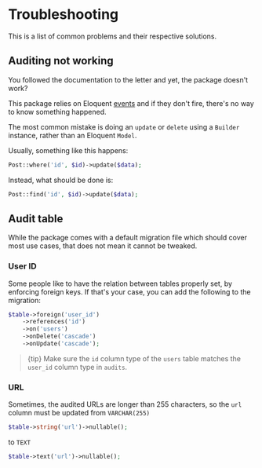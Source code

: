 # Troubleshooting
This is a list of common problems and their respective solutions.

## Auditing not working
You followed the documentation to the letter and yet, the package doesn't work?

This package relies on Eloquent [events](https://laravel.com/docs/5.4/eloquent#events) and if they don't fire, there's no way to know something happened.

The most common mistake is doing an `update` or `delete` using a `Builder` instance, rather than an Eloquent `Model`.

Usually, something like this happens:
```php
Post::where('id', $id)->update($data);
```

Instead, what should be done is:
```php
Post::find('id', $id)->update($data);
```

## Audit table
While the package comes with a default migration file which should cover most use cases, that does not mean it cannot be tweaked.

### User ID
Some people like to have the relation between tables properly set, by enforcing foreign keys.
If that's your case, you can add the following to the migration:

```php
$table->foreign('user_id')
    ->references('id')
    ->on('users')
    ->onDelete('cascade')
    ->onUpdate('cascade');
```

> {tip} Make sure the `id` column type of the `users` table matches the `user_id` column type in `audits`.

### URL
Sometimes, the audited URLs are longer than 255 characters, so the `url` column must be updated from `VARCHAR(255)`

```php
$table->string('url')->nullable();
```

to `TEXT`

```php
$table->text('url')->nullable();
```
